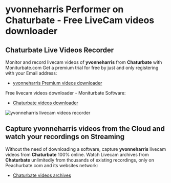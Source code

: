 # yvonneharris Performer on Chaturbate - Free LiveCam videos downloader

## Chaturbate Live Videos Recorder

Monitor and record livecam videos of **yvonneharris** from **Chaturbate** with Moniturbate.com
Get a premium trial for free by just and only registering with your Email address:
* [yvonneharris Premium videos downloader](https://moniturbate.com/request-demo-licence-key.html)

Free livecam videos downloader - Moniturbate Software:
* [Chaturbate videos downloader](https://moniturbate.com/moniturbate-download-software.html)

![yvonneharris livecam videos recorder](https://peachurnet.com/templates/moniturbate-software.png)


## Capture yvonneharris videos from the Cloud and watch your recordings on Streaming

Without the need of downloading a software, capture **yvonneharris** livecam videos from **Chaturbate** 100% online.
Watch Livecam archives from **Chaturbate** unlimitedly from thousands of existing recordings, only on Peachurbate.com and its websites network:
* [Chaturbate videos archives](https://peachurnet.com/)